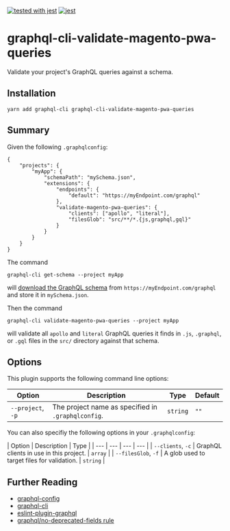 [![tested with jest](https://img.shields.io/badge/tested_with-jest-99424f.svg)](https://github.com/facebook/jest) [![jest](https://jestjs.io/img/jest-badge.svg)](https://github.com/facebook/jest)


# graphql-cli-validate-magento-pwa-queries

Validate your project's GraphQL queries against a schema.

## Installation

```
yarn add graphql-cli graphql-cli-validate-magento-pwa-queries
```

## Summary

Given the following `.graphqlconfig`:

```
{
    "projects": {
        "myApp": {
            "schemaPath": "mySchema.json",
            "extensions": {
                "endpoints": {
                    "default": "https://myEndpoint.com/graphql"
                },
                "validate-magento-pwa-queries": {
                    "clients": ["apollo", "literal"],
                    "filesGlob": "src/**/*.{js,graphql,gql}"
                }
            }
        }
    }
}
```

The command 
```
graphql-cli get-schema --project myApp
```
will [download the GraphQL schema](https://oss.prisma.io/content/graphql-cli/06-schema-handling)
from `https://myEndpoint.com/graphql` and store it in `mySchema.json`.

Then the command 
```
graphql-cli validate-magento-pwa-queries --project myApp
```

will validate all `apollo` and `literal` GraphQL queries it finds in `.js`, `.graphql`, or `.gql` files in the `src/` directory
against that schema.

## Options

This plugin supports the following command line options:

| Option | Description | Type | Default |
| --- | --- | --- | --- |
| `--project`, `-p` | The project name as specified in `.graphqlconfig`. | `string` | `""` |

You can also specifiy the following options in your `.graphqlconfig`:

| Option | Description | Type |
| --- | --- | --- | --- |
| `--clients`, `-c` | GraphQL clients in use in this project. | `array` |
| `--filesGlob`, `-f` | A glob used to target files for validation. | `string` |

## Further Reading

* [graphql-config](https://github.com/prisma/graphql-config)
* [graphql-cli](https://github.com/graphql-cli/graphql-cli)
* [eslint-plugin-graphql](https://github.com/apollographql/eslint-plugin-graphql)
* [graphql/no-deprecated-fields rule](https://github.com/apollographql/eslint-plugin-graphql#no-deprecated-fields-validation-rule)


